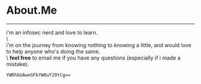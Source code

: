 # About.Me
___

i'm an infosec nerd and love to learn.  
\\  
i'm on the journey from knowing nothing to knowing a little, and would love to help anyone who's doing the same.  
\\
**feel free** to email me if you have any questions (especially if i made a mistake).   

`YWRhbUAweGFkYW0uY29tCg==`